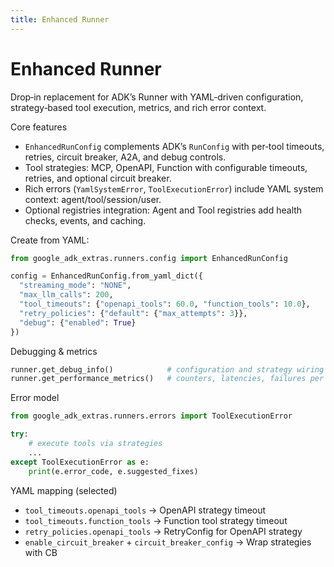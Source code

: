```yaml
---
title: Enhanced Runner
---
```


# Enhanced Runner

Drop‑in replacement for ADK’s Runner with YAML‑driven configuration, strategy‑based tool execution, metrics, and rich error context.

Core features

- `EnhancedRunConfig` complements ADK’s `RunConfig` with per‑tool timeouts, retries, circuit breaker, A2A, and debug controls.
- Tool strategies: MCP, OpenAPI, Function with configurable timeouts, retries, and optional circuit breaker.
- Rich errors (`YamlSystemError`, `ToolExecutionError`) include YAML system context: agent/tool/session/user.
- Optional registries integration: Agent and Tool registries add health checks, events, and caching.

Create from YAML:

```python
from google_adk_extras.runners.config import EnhancedRunConfig

config = EnhancedRunConfig.from_yaml_dict({
  "streaming_mode": "NONE",
  "max_llm_calls": 200,
  "tool_timeouts": {"openapi_tools": 60.0, "function_tools": 10.0},
  "retry_policies": {"default": {"max_attempts": 3}},
  "debug": {"enabled": True}
})
```

Debugging & metrics

```python
runner.get_debug_info()            # configuration and strategy wiring
runner.get_performance_metrics()   # counters, latencies, failures per tool type
```

Error model

```python
from google_adk_extras.runners.errors import ToolExecutionError

try:
    # execute tools via strategies
    ...
except ToolExecutionError as e:
    print(e.error_code, e.suggested_fixes)
```

YAML mapping (selected)

- `tool_timeouts.openapi_tools` → OpenAPI strategy timeout
- `tool_timeouts.function_tools` → Function tool strategy timeout
- `retry_policies.openapi_tools` → RetryConfig for OpenAPI strategy
- `enable_circuit_breaker` + `circuit_breaker_config` → Wrap strategies with CB
